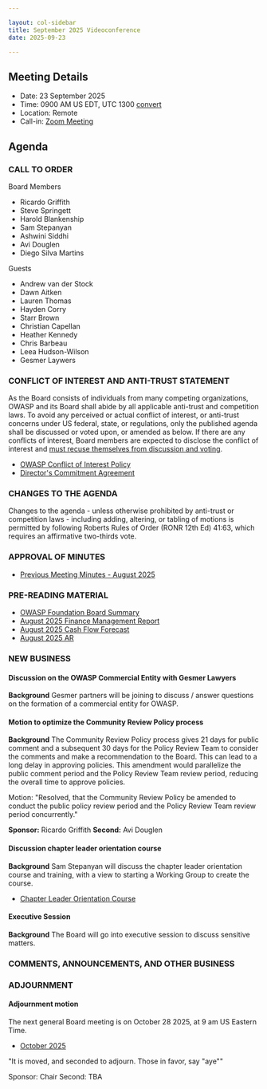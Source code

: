 ```yaml
---

layout: col-sidebar
title: September 2025 Videoconference
date: 2025-09-23

---
```


## Meeting Details

- Date: 23 September 2025
- Time: 0900 AM US EDT, UTC 1300 [convert](https://www.timeanddate.com/worldclock/meetingdetails.html?year=2025&month=9&day=23&hour=13&min=0&sec=0&p1=152&p2=176&p3=110&p4=136&p5=179&p6=24&p7=64)
- Location: Remote
- Call-in: [Zoom Meeting](https://us06web.zoom.us/j/82812814370?pwd=dUc1TIeKiaYL4uLQDnnYiCYA3e2fHn.1)

## Agenda

### CALL TO ORDER

Board Members
- Ricardo Griffith
- Steve Springett
- Harold Blankenship
- Sam Stepanyan
- Ashwini Siddhi
- Avi Douglen 
- Diego Silva Martins

Guests
- Andrew van der Stock
- Dawn Aitken
- Lauren Thomas
- Hayden Corry
- Starr Brown
- Christian Capellan
- Heather Kennedy
- Chris Barbeau
- Leea Hudson-Wilson
- Gesmer Laywers
  

### CONFLICT OF INTEREST AND ANTI-TRUST STATEMENT

As the Board consists of individuals from many competing organizations, OWASP and its Board shall abide by all applicable anti-trust and competition laws. To avoid any perceived or actual conflict of interest, or anti-trust concerns under US federal, state, or regulations, only the published agenda shall be discussed or voted upon, or amended as below. If there are any conflicts of interest, Board members are expected to disclose the conflict of interest and [must recuse themselves from discussion and voting](https://policy.owasp.org/legal/bylaws#section-702-disclosure-required).

- [OWASP Conflict of Interest Policy](https://policy.owasp.org/operational/conflict-of-interest)
- [Director's Commitment Agreement](https://policy.owasp.org/legal/directors-committment-agreement)

### CHANGES TO THE AGENDA

Changes to the agenda - unless otherwise prohibited by anti-trust or competition laws - including adding, altering, or tabling of motions is permitted by following Roberts Rules of Order (RONR 12th Ed) 41:63, which requires an affirmative two-thirds vote.

### APPROVAL OF MINUTES

- [Previous Meeting Minutes - August 2025](/meetings-historical/2025/202508)

### PRE-READING MATERIAL

- [OWASP Foundation Board Summary](https://docs.google.com/presentation/d/1O1oTy7_IHCIz_cXCIybgcuMiG4u-G9VcBySmpAHNaH0/edit?usp=sharing)
- [August 2025 Finance Management Report](https://board.owasp.org/attachments/202508-finance-summary.pdf)
- [August 2025 Cash Flow Forecast](https://board.owasp.org/attachments/202508-finance-cash.pdf)
- [August 2025 AR](https://board.owasp.org/attachments/202508-finance-ar.pdf)

### NEW BUSINESS

#### Discussion on the OWASP Commercial Entity with Gesmer Lawyers

**Background** Gesmer partners will be joining to discuss / answer questions on the formation of a commercial entity for OWASP.

#### Motion to optimize the Community Review Policy process

**Background** The Community Review Policy process gives 21 days for public comment and a subsequent 30 days for the Policy Review Team to consider the comments and make a recommendation to the Board. This can lead to a long delay in approving policies. This amendment would parallelize the public comment period and the Policy Review Team review period, reducing the overall time to approve policies.

Motion: "Resolved, that the Community Review Policy be amended to conduct the public policy review period and the Policy Review Team review period concurrently."

**Sponsor:** Ricardo Griffith
**Second:** Avi Douglen

#### Discussion chapter leader orientation course

**Background** Sam Stepanyan will discuss the chapter leader orientation course and training, with a view to starting a Working Group to create the course.

- [Chapter Leader Orientation Course](TBA)

#### Executive Session

**Background** The Board will go into executive session to discuss sensitive matters.

### COMMENTS, ANNOUNCEMENTS, AND OTHER BUSINESS

### ADJOURNMENT

#### Adjournment motion

The next general Board meeting is on October 28 2025, at 9 am US Eastern Time.

- [October 2025](https://board.owasp.org/meetings/202510)

"It is moved, and seconded to adjourn. Those in favor, say "aye""

Sponsor: Chair
Second: TBA
